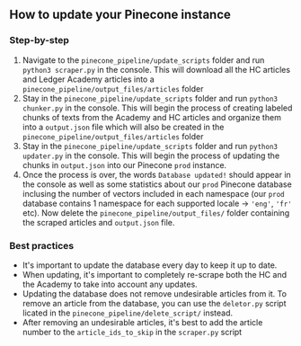 ## How to update your Pinecone instance  

### Step-by-step  

1. Navigate to the `pinecone_pipeline/update_scripts` folder and run `python3 scraper.py` in the console. This will download all the HC articles and Ledger Academy articles into a `pinecone_pipeline/output_files/articles` folder
2. Stay in the `pinecone_pipeline/update_scripts` folder and run `python3 chunker.py` in the console. This will begin the process of creating labeled chunks of texts from the Academy and HC articles and organize them into a `output.json` file which will also be created in the `pinecone_pipeline/output_files/articles` folder
3. Stay in the `pinecone_pipeline/update_scripts` folder and run `python3 updater.py` in the console. This will begin the process of updating the chunks in `output.json` into our Pinecone `prod` instance.
4. Once the process is over, the words `Database updated!` should appear in the console as well as some statistics about our `prod` Pinecone database inclusing the number of vectors included in each namespace (our `prod` database contains 1 namespace for each supported locale -> `'eng'`, `'fr'` etc). Now delete the `pinecone_pipeline/output_files/` folder containing the scraped articles and `output.json` file. 

### Best practices  

- It's important to update the database every day to keep it up to date.
- When updating, it's important to completely re-scrape both the HC and the Academy to take into account any updates.
- Updating the database does not remove undesirable articles from it. To remove an article from the database, you can use the `deletor.py` script licated in the `pinecone_pipeline/delete_script/` instead.
- After removing an undesirable articles, it's best to add the article number to the `article_ids_to_skip` in the `scraper.py` script